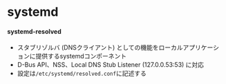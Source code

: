 # systemd
#### systemd-resolved
- スタブリゾルバ (DNSクライアント) としての機能をローカルアプリケーションに提供するsystemdコンポーネント
- D-Bus API、NSS、Local DNS Stub Listener (127.0.0.53:53) に対応
- 設定は`/etc/systemd/resolved.conf`に記述する
